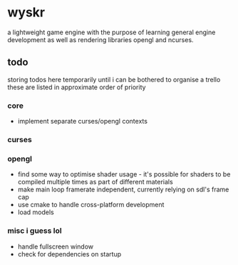 #   wyskr

a lightweight game engine with the purpose of learning general engine development as well as rendering libraries opengl and ncurses.

## todo

storing todos here temporarily until i can be bothered to organise a trello
these are listed in approximate order of priority

### core

*   implement separate curses/opengl contexts

### curses

### opengl

*   find some way to optimise shader usage - it's possible for shaders to be compiled multiple times as part of different materials
*   make main loop framerate independent, currently relying on sdl's frame cap
*   use cmake to handle cross-platform development
*   load models

### misc i guess lol

*   handle fullscreen window
*   check for dependencies on startup



